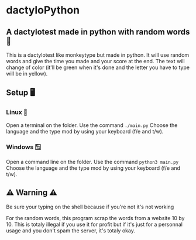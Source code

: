 # dactyloPython

## A dactylotest made in python with random words 🎲

This is a dactylotest like monkeytype but made in python.
It will use random words and give the time you made and your score at the end.
The text will change of color (it'll be green when it's done and the letter you have to type will be in yellow).

## Setup 🖥️

### Linux 🐧
Open a terminal on the folder.
Use the command `./main.py`
Choose the language and the type mod by using your keyboard (f/e and t/w).

### Windows 🪟

Open a command line on the folder.
Use the command `python3 main.py` 
Choose the language and the type mod by using your keyboard (f/e and t/w).

## ⚠️ Warning ⚠️

Be sure your typing on the shell because if you're not it's not working
 
For the random words, this program scrap the words from a website 10 by 10.
This is totaly illegal if you use it for profit but if it's just for a personnal usage and you don't spam the server, it's totaly okay.
